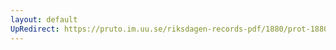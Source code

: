 ```yaml
---
layout: default
UpRedirect: https://pruto.im.uu.se/riksdagen-records-pdf/1880/prot-1880--fk--002/prot-1880--fk--002_007.pdf
---
```

